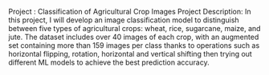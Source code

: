 Project : Classification of Agricultural Crop Images
Project Description: In this project, I will develop an image classification model to distinguish between 
five types of agricultural crops: wheat, rice, sugarcane, maize, and jute. The dataset includes over 40 images of each crop, with an augmented set containing more than 159 images per class thanks to operations such as horizontal flipping, rotation, horizontal and vertical shifting then trying out different ML models to achieve the best prediction accuracy.

